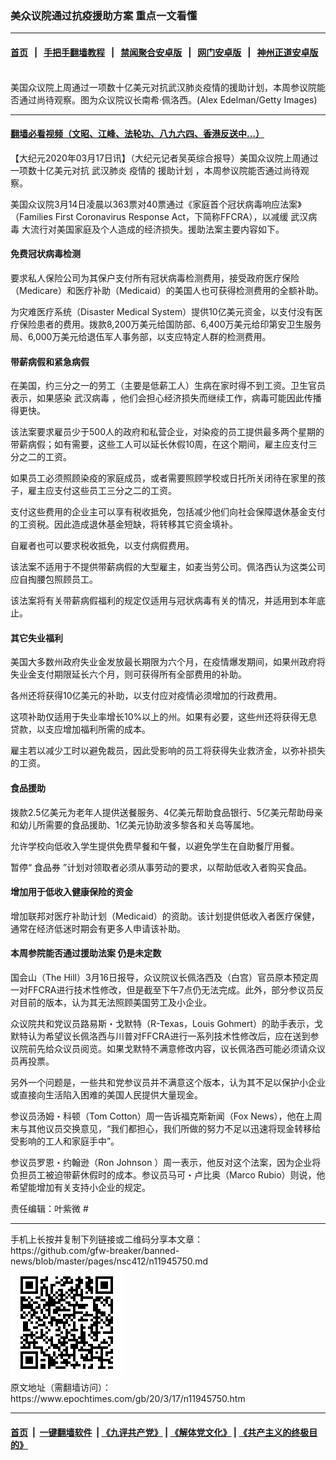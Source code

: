 ### 美众议院通过抗疫援助方案 重点一文看懂
------------------------

#### [首页](https://github.com/gfw-breaker/banned-news/blob/master/README.md) &nbsp;&nbsp;|&nbsp;&nbsp; [手把手翻墙教程](https://github.com/gfw-breaker/guides/wiki) &nbsp;&nbsp;|&nbsp;&nbsp; [禁闻聚合安卓版](https://github.com/gfw-breaker/bn-android) &nbsp;&nbsp;|&nbsp;&nbsp; [网门安卓版](https://github.com/oGate2/oGate) &nbsp;&nbsp;|&nbsp;&nbsp; [神州正道安卓版](https://github.com/SzzdOgate/update) 



<div><img alt="" class="aligncenter wp-post-image" src="https://i.epochtimes.com/assets/uploads/2019/11/GettyImages-1183777670-600x400.jpg"/>
<div class="red16 caption">
 美国众议院上周通过一项数十亿美元对抗武汉肺炎疫情的援助计划，本周参议院能否通过尚待观察。图为众议院议长南希·佩洛西。(Alex Edelman/Getty Images)
</div>
</div><hr/>

#### [翻墙必看视频（文昭、江峰、法轮功、八九六四、香港反送中...）](https://github.com/gfw-breaker/banned-news/blob/master/pages/link3.md)

<div><p>
 【大纪元2020年03月17日讯】（大纪元记者吴英综合报导）美国众议院上周通过一项数十亿美元对抗
 <ok href="https://www.epochtimes.com/gb/tag/%E6%AD%A6%E6%B1%89%E8%82%BA%E7%82%8E.html">
  武汉肺炎
 </ok>
 疫情的
 <ok href="https://www.epochtimes.com/gb/tag/%E6%8F%B4%E5%8A%A9%E8%AE%A1%E5%88%92.html">
  援助计划
 </ok>
 ，本周参议院能否通过尚待观察。
</p>
<p>
 美国众议院3月14日凌晨以363票对40票通过《家庭首个冠状病毒响应法案》（Families First Coronavirus Response Act，下简称FFCRA），以减缓
 <ok href="https://www.epochtimes.com/gb/tag/%E6%AD%A6%E6%B1%89%E7%97%85%E6%AF%92.html">
  武汉病毒
 </ok>
 大流行对美国家庭及个人造成的经济损失。援助法案主要内容如下。
</p>
<h4>
 <strong>
  免费冠状病毒检测
 </strong>
</h4>
<p>
 要求私人保险公司为其保户支付所有冠状病毒检测费用，接受政府医疗保险（Medicare）和医疗补助（Medicaid）的美国人也可获得检测费用的全额补助。
</p>
<p>
 为灾难医疗系统（Disaster Medical System）提供10亿美元资金，以支付没有医疗保险患者的费用。拨款8,200万美元给国防部、6,400万美元给印第安卫生服务局、6,000万美元给退伍军人事务部，以支应特定人群的检测费用。
</p>
<h4>
 <strong>
  带薪病假和紧急病假
 </strong>
</h4>
<p>
 在美国，约三分之一的劳工（主要是低薪工人）生病在家时得不到工资。卫生官员表示，如果感染
 <ok href="https://www.epochtimes.com/gb/tag/%E6%AD%A6%E6%B1%89%E7%97%85%E6%AF%92.html">
  武汉病毒
 </ok>
 ，他们会担心经济损失而继续工作，病毒可能因此传播得更快。
</p>
<p>
 该法案要求雇员少于500人的政府和私营企业，对染疫的员工提供最多两个星期的带薪病假；如有需要，这些工人可以延长休假10周，在这个期间，雇主应支付三分之二的工资。
</p>
<p>
 如果员工必须照顾染疫的家庭成员，或者需要照顾学校或日托所关闭待在家里的孩子，雇主应支付这些员工三分之二的工资。
</p>
<p>
 支付这些费用的企业主可以享有税收抵免，包括减少他们向社会保障退休基金支付的工资税。因此造成退休基金短缺，将转移其它资金填补。
</p>
<p>
 自雇者也可以要求税收抵免，以支付病假费用。
</p>
<p>
 该法案不适用于不提供带薪病假的大型雇主，如麦当劳公司。佩洛西认为这类公司应自掏腰包照顾员工。
</p>
<p>
 该法案将有关带薪病假福利的规定仅适用与冠状病毒有关的情况，并适用到本年底止。
</p>
<h4>
 <strong>
  其它失业福利
 </strong>
</h4>
<p>
 美国大多数州政府失业金发放最长期限为六个月，在疫情爆发期间，如果州政府将失业金支付期限延长六个月，则可获得所有全部费用的补助。
</p>
<p>
 各州还将获得10亿美元的补助，以支付应对疫情必须增加的行政费用。
</p>
<p>
 这项补助仅适用于失业率增长10%以上的州。如果有必要，这些州还将获得无息贷款，以支应增加福利所需的成本。
</p>
<p>
 雇主若以减少工时以避免裁员，因此受影响的员工将获得失业救济金，以弥补损失的工资。
</p>
<h4>
 <strong>
  食品援助
 </strong>
</h4>
<p>
 拨款2.5亿美元为老年人提供送餐服务、4亿美元帮助食品银行、5亿美元帮助母亲和幼儿所需要的食品援助、1亿美元协助波多黎各和关岛等属地。
</p>
<p>
 允许学校向低收入学生提供免费早餐和午餐，以避免学生在自助餐厅用餐。
</p>
<p>
 暂停“
 <ok href="https://www.epochtimes.com/gb/tag/%E9%A3%9F%E5%93%81%E5%88%B8.html">
  食品券
 </ok>
 ”计划对领取者必须从事劳动的要求，以帮助低收入者购买食品。
</p>
<h4>
 <strong>
  增加用于低收入健康保险的资金
 </strong>
</h4>
<p>
 增加联邦对医疗补助计划（Medicaid）的资助。该计划提供低收入者医疗保健，通常在经济低迷时期会有更多人申请该补助。
</p>
<h4>
 <strong>
  本周参院能否通过援助法案
 </strong>
 <strong>
  仍是未定数
 </strong>
</h4>
<p>
 国会山（The Hill）3月16日报导，众议院议长佩洛西及（白宫）官员原本预定周一对FFCRA进行技术性修改，但是截至下午7点仍无法完成。此外，部分参议员反对目前的版本，认为其无法照顾美国劳工及小企业。
</p>
<p>
 众议院共和党议员路易斯・戈默特（R-Texas，Louis Gohmert）的助手表示，戈默特认为希望议长佩洛西与川普对FFCRA进行一系列技术性修改后，应在送到参议院前先给众议员阅览。如果戈默特不满意修改内容，议长佩洛西可能必须请众议员再投票。
</p>
<p>
 另外一个问题是，一些共和党参议员并不满意这个版本，认为其不足以保护小企业或直接向生活陷入困难的美国人民提供大量现金。
</p>
<p>
 参议员汤姆・科顿（Tom Cotton）周一告诉福克斯新闻（Fox News），他在上周末与其他议员交换意见，“我们都担心，我们所做的努力不足以迅速将现金转移给受影响的工人和家庭手中”。
</p>
<p>
 参议员罗恩・约翰逊（Ron Johnson ）周一表示，他反对这个法案，因为企业将负担员工被迫带薪休假时的成本。参议员马可・卢比奥（Marco Rubio）则说，他希望能增加有关支持小企业的规定。
</p>
<p>
 责任编辑：叶紫微 #
</p>
</div>
<hr/>
手机上长按并复制下列链接或二维码分享本文章：<br/>
https://github.com/gfw-breaker/banned-news/blob/master/pages/nsc412/n11945750.md <br/>
<a href='https://github.com/gfw-breaker/banned-news/blob/master/pages/nsc412/n11945750.md'><img src='https://github.com/gfw-breaker/banned-news/blob/master/pages/nsc412/n11945750.md.png'/></a> <br/>
原文地址（需翻墙访问）：https://www.epochtimes.com/gb/20/3/17/n11945750.htm


------------------------
#### [首页](https://github.com/gfw-breaker/banned-news/blob/master/README.md) &nbsp;|&nbsp; [一键翻墙软件](https://github.com/gfw-breaker/nogfw/blob/master/README.md) &nbsp;| [《九评共产党》](https://github.com/gfw-breaker/9ping.md/blob/master/README.md#九评之一评共产党是什么) | [《解体党文化》](https://github.com/gfw-breaker/jtdwh.md/blob/master/README.md) | [《共产主义的终极目的》](https://github.com/gfw-breaker/gczydzjmd.md/blob/master/README.md)


<img src='http://gfw-breaker.win/banned-news/pages/nsc412/n11945750.md' width='0px' height='0px'/>